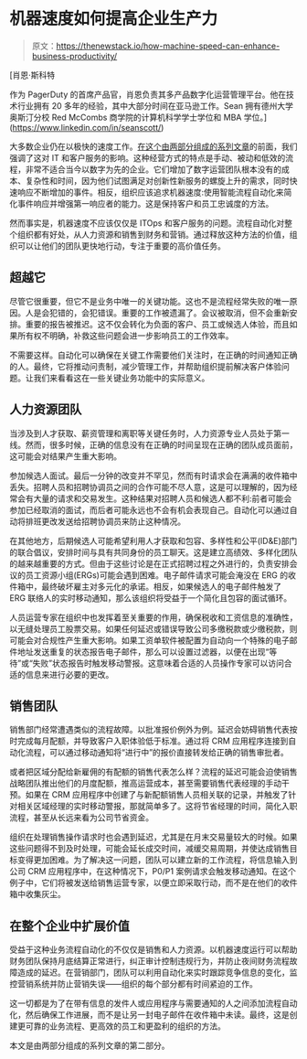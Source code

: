 # 机器速度如何提高企业生产力

> 原文：<https://thenewstack.io/how-machine-speed-can-enhance-business-productivity/>

[](https://www.linkedin.com/in/seanscott/)

 [肖恩·斯科特

作为 PagerDuty 的首席产品官，肖恩负责其多产品数字化运营管理平台。他在技术行业拥有 20 多年的经验，其中大部分时间在亚马逊工作。Sean 拥有德州大学奥斯汀分校 Red McCombs 商学院的计算机科学学士学位和 MBA 学位。](https://www.linkedin.com/in/seanscott/) [](https://www.linkedin.com/in/seanscott/)

大多数企业仍在以极快的速度工作。[在这个由两部分组成的系列文章](https://thenewstack.io/from-ticket-speed-to-machine-speed-why-automation-is-key/)的前面，我们强调了这对 IT 和客户服务的影响。这种经营方式的特点是手动、被动和低效的流程，非常不适合当今以数字为先的企业。它们增加了数字运营团队根本没有的成本、复杂性和时间，因为他们试图满足对创新性新服务的螺旋上升的需求，同时快速响应不断增加的事件。相反，组织应该追求机器速度:使用智能流程自动化来简化事件响应并增强第一响应者的能力。这是保持客户和员工忠诚度的方法。

然而事实是，机器速度不应该仅仅是 ITOps 和客户服务的问题。流程自动化对整个组织都有好处，从人力资源和销售到财务和营销。通过释放这种方法的价值，组织可以让他们的团队更快地行动，专注于重要的高价值任务。

## 超越它

尽管它很重要，但它不是业务中唯一的关键功能。这也不是流程经常失败的唯一原因。人是会犯错的，会犯错误。重要的工作被遗漏了。会议被取消，但不会重新安排。重要的报告被推迟。这不仅会转化为负面的客户、员工或候选人体验，而且如果所有权不明确，补救这些问题会进一步影响员工的工作效率。

不需要这样。自动化可以确保在关键工作需要他们关注时，在正确的时间通知正确的人。最终，它将推动问责制，减少管理工作，并帮助组织提前解决客户体验问题。让我们来看看这在一些关键业务功能中的实际意义。

## 人力资源团队

当涉及到人才获取、薪资管理和离职等关键任务时，人力资源专业人员处于第一线。然而，很多时候，正确的信息没有在正确的时间呈现在正确的团队成员面前，这可能会对结果产生重大影响。

参加候选人面试。最后一分钟的改变并不罕见，然而有时请求会在满满的收件箱中丢失。招聘人员和招聘协调员之间的合作可能不尽人意，这是可以理解的，因为经常会有大量的请求和交易发生。这种结果对招聘人员和候选人都不利:前者可能会参加已经取消的面试，而后者可能永远也不会有机会表现自己。自动化可以通过自动将排班更改发送给招聘协调员来防止这种情况。

在其他地方，后期候选人可能希望利用人才获取和包容、多样性和公平(ID&E)部门的联合倡议，安排时间与具有共同身份的员工聊天。这是建立高绩效、多样化团队的越来越重要的方式。但由于这些讨论是在正式招聘过程之外进行的，负责安排会议的员工资源小组(ERGs)可能会遇到困难。电子邮件请求可能会淹没在 ERG 的收件箱中，最终破坏雇主对多元化的承诺。相反，如果候选人的电子邮件触发了 ERG 联络人的实时移动通知，那么该组织将受益于一个简化且包容的面试循环。

人员运营专家在组织中也发挥着至关重要的作用，确保税收和工资信息的准确性，以无缝处理员工股票交易。如果任何延迟或错误导致公司多缴税款或少缴税款，则可能会对合规性产生重大影响。如果工资单软件被配置为自动向一个特殊的电子邮件地址发送重复的状态报告电子邮件，那么可以设置过滤器，以便在出现“等待”或“失败”状态报告时触发移动警报。这意味着合适的人员操作专家可以访问合适的信息来进行必要的更改。

## 销售团队

销售部门经常遭遇类似的流程故障。以批准报价例外为例。延迟会妨碍销售代表按时完成每月配额，并导致客户入职体验低于标准。通过将 CRM 应用程序连接到自动化流程，可以通过移动通知将“进行中”的报价直接转发给正确的销售审批者。

或者把区域分配给新雇佣的有配额的销售代表怎么样？流程的延迟可能会迫使销售战略团队推出他们的月度配额，推高运营成本，甚至需要销售代表经理的手动干预。如果在 CRM 应用程序中创建了与新配额销售人员相关联的记录，并触发了针对相关区域经理的实时移动警报，那就简单多了。这将节省经理的时间，简化入职流程，甚至从长远来看为公司节省资金。

组织在处理销售操作请求时也会遇到延迟，尤其是在月末交易量较大的时候。如果这些问题得不到及时处理，可能会延长成交时间，减缓交易周期，并使达成销售目标变得更加困难。为了解决这一问题，团队可以建立新的工作流程，将信息输入到公司 CRM 应用程序中，在这种情况下，P0/P1 案例请求会触发移动通知。在这个例子中，它们将被发送给销售运营专家，以便立即采取行动，而不是在他们的收件箱中收集灰尘。

## 在整个企业中扩展价值

受益于这种业务流程自动化的不仅仅是销售和人力资源。以机器速度运行可以帮助财务团队保持月底结算正常进行，纠正审计控制违规行为，并防止夜间财务流程故障造成的延迟。在营销部门，团队可以利用自动化来实时跟踪竞争信息的变化，监控营销系统并防止营销失误——组织的每个部分都有时间紧迫的工作。

这一切都是为了在带有信息的发件人或应用程序与需要通知的人之间添加流程自动化，然后确保工作进展，而不是让另一封电子邮件在收件箱中未读。最终，这是创建更可靠的业务流程、更高效的员工和更盈利的组织的方法。

本文是由两部分组成的系列文章的第二部分。

<svg xmlns:xlink="http://www.w3.org/1999/xlink" viewBox="0 0 68 31" version="1.1"><title>Group</title> <desc>Created with Sketch.</desc></svg>